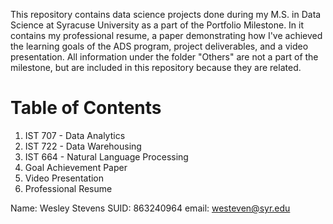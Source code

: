 This repository contains data science projects done during my M.S. in Data Science at Syracuse University as a part of the Portfolio Milestone. In it contains my professional resume, a paper demonstrating how I've achieved the learning goals of the ADS program, project deliverables, and a video presentation.
All information under the folder "Others" are not a part of the milestone, but are included in this repository because they are related.

# Table of Contents
  1. IST 707 - Data Analytics
  2. IST 722 - Data Warehousing
  3. IST 664 - Natural Language Processing
  4. Goal Achievement Paper
  5. Video Presentation
  6. Professional Resume
 
Name: Wesley Stevens
SUID: 863240964
email: westeven@syr.edu
